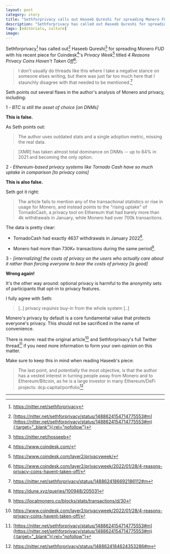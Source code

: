```yaml
---
layout: post
category: story
title: "Sethforprivacy calls out Haseeb Qureshi for spreading Monero FUD with Coindesk Privacy Week piece" 
description: "Sethforprivacy has called out Haseeb Qureshi for spreading Monero FUD with his recent piece for Coindesk's Privacy Week titled 4 Reasons Privacy Coins Haven't Taken Off"
tags: [editorials, culture]
image: 
---
```


Sethforprivacy[^1] has called out[^2] Haseeb Qureshi[^3] for spreading Monero *FUD* with his recent piece for Coindesk[^4]'s *Privacy Week*[^5] titled *4 Reasons Privacy Coins Haven't Taken Off*[^6]:

> I don't usually do threads like this where I take a negative stance on someone elses writing, but there was just far too much here that I staunchly disagree with that needed to be mentioned.[^7]

Seth points out several flaws in the author's analysis of Monero and privacy, including:

1 - *BTC is still the asset of choice [on DNMs]*

**This is false.**

As Seth points out:

> The author uses outdated stats and a single adoption metric, missing the real data.

> [XMR] has taken almost total dominance on DNMs -- up to 84% in 2021 and becoming the only option.

2 - *Ethereum-based privacy systems like Tornado Cash have so much uptake in comparison [to privacy coins]*

**This is also false.**

Seth got it right:

> The article fails to mention any of the transactional statistics or rise in usage for Monero, and instead points to the "rising uptake" of TornadoCash, a privacy tool on Ethereum that had barely more than 4k withdrawals in January, while Monero had over 700k transactions.

The data is pretty clear:

- TornadoCash had exactly 4637 withdrawals in January 2022[^8].

- Monero had more than 730K+ transactions during the same period[^9].

3 - *[internalizing] the costs of privacy on the users who actually care about it rather than forcing everyone to bear the costs of privacy [is good]*

**Wrong again!**

It's the other way around: optional privacy is harmful to the anonymity sets of participants that opt-in to privacy features. 

I fully agree with Seth: 

> [..] privacy *requires* buy-in from the whole system [..] 

Monero's privacy by default is a core fundamental value that protects everyone's privacy. This should not be sacrificed in the name of convenience.

There is more: read the original article[^6] and Sethforprivacy's full Twitter thread[^2] if you need more information to form your own opinion on this matter.

Make sure to keep this in mind when reading Haseeb's piece:

> The last point, and potentially the most objective, is that the author has a vested interest in turning people away from Monero and to Ethereum/Bitcoin, as he is a large investor in many Ethereum/DeFi projects: dcp.capital/portfolio[^10]

---

[^1]: https://nitter.net/sethforprivacy
[^2]: [https://nitter.net/sethforprivacy/status/1488624154714775553#m](https://nitter.net/sethforprivacy/status/1488624154714775553#m){:target="_blank"}{:rel="nofollow"}
[^3]: https://nitter.net/hosseeb
[^4]: https://www.coindesk.com/
[^5]: https://www.coindesk.com/layer2/privacyweek/
[^6]: https://www.coindesk.com/layer2/privacyweek/2022/01/28/4-reasons-privacy-coins-havent-taken-off/
[^7]: https://nitter.net/sethforprivacy/status/1488624186692186112#m
[^8]: https://dune.xyz/queries/100948/205031
[^9]: https://localmonero.co/blocks/stats/transactions/d/30
[^10]: https://nitter.net/sethforprivacy/status/1488624184624353286#m
